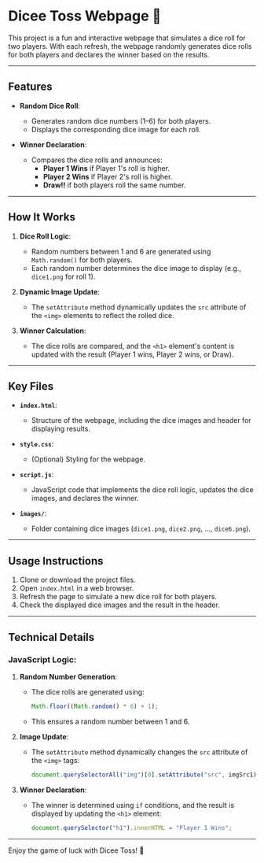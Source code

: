 # Dicee Toss Webpage 🎲

This project is a fun and interactive webpage that simulates a dice roll for two players. With each refresh, the webpage randomly generates dice rolls for both players and declares the winner based on the results.

---

## Features

- **Random Dice Roll**:
  - Generates random dice numbers (1–6) for both players.
  - Displays the corresponding dice image for each roll.

- **Winner Declaration**:
  - Compares the dice rolls and announces:
    - **Player 1 Wins** if Player 1's roll is higher.
    - **Player 2 Wins** if Player 2's roll is higher.
    - **Draw!!** if both players roll the same number.

---

## How It Works

1. **Dice Roll Logic**:
   - Random numbers between 1 and 6 are generated using `Math.random()` for both players.
   - Each random number determines the dice image to display (e.g., `dice1.png` for roll 1).

2. **Dynamic Image Update**:
   - The `setAttribute` method dynamically updates the `src` attribute of the `<img>` elements to reflect the rolled dice.

3. **Winner Calculation**:
   - The dice rolls are compared, and the `<h1>` element's content is updated with the result (Player 1 wins, Player 2 wins, or Draw).

---

## Key Files

- **`index.html`**:
  - Structure of the webpage, including the dice images and header for displaying results.

- **`style.css`**:
  - (Optional) Styling for the webpage.

- **`script.js`**:
  - JavaScript code that implements the dice roll logic, updates the dice images, and declares the winner.

- **`images/`**:
  - Folder containing dice images (`dice1.png`, `dice2.png`, ..., `dice6.png`).

---

## Usage Instructions

1. Clone or download the project files.
2. Open `index.html` in a web browser.
3. Refresh the page to simulate a new dice roll for both players.
4. Check the displayed dice images and the result in the header.

---

## Technical Details

### JavaScript Logic:

1. **Random Number Generation**:
   - The dice rolls are generated using:
     ```javascript
     Math.floor((Math.random() * 6) + 1);
     ```
   - This ensures a random number between 1 and 6.

2. **Image Update**:
   - The `setAttribute` method dynamically changes the `src` attribute of the `<img>` tags:
     ```javascript
     document.querySelectorAll("img")[0].setAttribute("src", imgSrc1);
     ```

3. **Winner Declaration**:
   - The winner is determined using `if` conditions, and the result is displayed by updating the `<h1>` element:
     ```javascript
     document.querySelector("h1").innerHTML = "Player 1 Wins";
     ```

---

Enjoy the game of luck with Dicee Toss! 🎲

